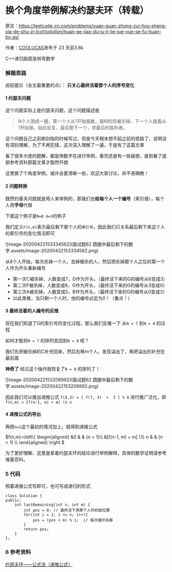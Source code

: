 

# 换个角度举例解决约瑟夫环（转载）



原文：https://leetcode-cn.com/problems/yuan-quan-zhong-zui-hou-sheng-xia-de-shu-zi-lcof/solution/huan-ge-jiao-du-ju-li-jie-jue-yue-se-fu-huan-by-as/

作者：[COOLUCAS](https://leetcode-cn.com/u/aspenstarss/)发布于 23 天前3.6k

C++递归脑筋急转弯数学

### 解题思路

阅前提示（全文最重要的点）：
**只关心最终活着那个人的序号变化**

#### 1 约瑟夫问题

这个问题实际上是约瑟夫问题，这个问题描述是

> N个人围成一圈，第一个人从1开始报数，报M的将被杀掉，下一个人接着从1开始报。如此反复，最后剩下一个，求最后的胜利者。

这个问题自己之前刷剑指的时候写过，但是今天根本想不起之前的思路了，说明没有深刻理解，为了不再犯错，这次深入理解了一遍，于是有了这篇文章

看了很多大佬的题解，都是用数字在进行举例，看完还是有一些疑惑，直到看了底部参考资料那篇文章才豁然开朗

这里换了个角度举例，或许会更清晰一些，欢迎大家讨论，并不吝赐教！

#### 2 问题转换

既然约塞夫问题就是用人来举例的，那我们也**给每个人一个编号**（索引值），每个人用**字母**代替

下面这个例子是`N=8 m=3`的例子

我们定义`F(n,m)`表示最后剩下那个人的`索引号`，因此我们只关系最后剩下来这个人的索引号的变化情况即可

![image-20200422153334562](面试题62 圆圈中最后剩下的数字.assets/image-20200422153334562.png)



从8个人开始，每次杀掉一个人，去掉被杀的人，然后把杀掉那个人之后的第一个人作为开头重新编号

- 第一次C被杀掉，人数变成7，D作为开头，（最终活下来的G的编号从6变成3）
- 第二次F被杀掉，人数变成6，G作为开头，（最终活下来的G的编号从3变成0）
- 第三次A被杀掉，人数变成5，B作为开头，（最终活下来的G的编号从0变成3）
- 以此类推，当只剩一个人时，他的编号必定为0！（重点！）

#### 3 最终活着的人编号的反推

现在我们知道了G的索引号的变化过程，那么我们反推一下
从`N = 7` 到`N = 8` 的过程

如何才能将`N = 7` 的排列变回到`N = 8` 呢？

我们先把被杀掉的C补充回来，然后右移m个人，发现溢出了，再把溢出的补充在最前面

**神奇了** 经过这个操作就恢复了`N = 8` 的排列了！



![image-20200422153206992](面试题62 圆圈中最后剩下的数字.assets/image-20200422153206992.png)

因此我们可以推出递推公式  `f(8,3) = [ f(7, 3)  +  3 ] % 8`
进行推广泛化，即`f(n,m) = [f(n-1, m) + m] \% n`

#### 4 递推公式的导出

再把`n=1`这个最初的情况加上，就得到递推公式

$f(n,m)=\left\{ \begin{aligned} &0 & & {n = 1}\\ &[f(n-1, m) + m] \% n & & {n > 1} \\ \end{aligned} \right.$

为了更好理解，这里是拿着约瑟夫环的结论进行举例解释，具体的数学证明请参考维基百科。

### 5 代码

照着递推公式写即可，也可写成递归的形式

```
class Solution {
public:
    int lastRemaining(int n, int m) {
        int pos = 0; // 最终活下来那个人的初始位置
        for(int i = 2; i <= n; i++){
            pos = (pos + m) % i;  // 每次循环右移
        }
        return pos;
    }
};
```

### 6 参考资料

[约瑟夫环——公式法（递推公式）](https://blog.csdn.net/u011500062/article/details/72855826)